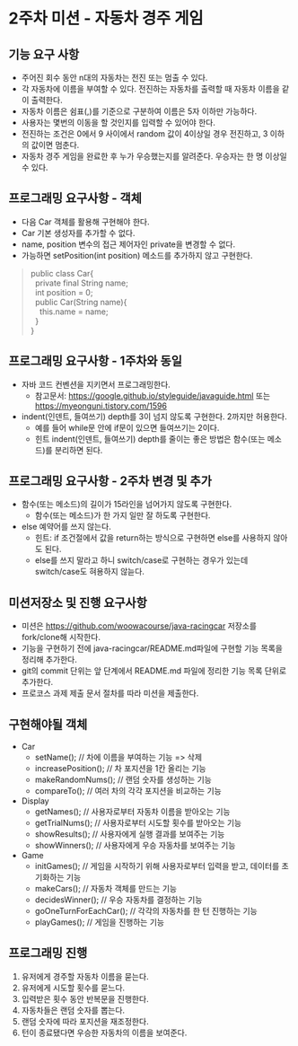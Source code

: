 # 2주차 미션 - 자동차 경주 게임

## 기능 요구 사항
- 주어진 회수 동안 n대의 자동차는 전진 또는 멈출 수 있다.
- 각 자동차에 이름을 부여할 수 있다. 전진하는 자동차를 출력할 때 자동차 이름을 같이 출력한다.
- 자동차 이름은 쉼표(,)를 기준으로 구분하여 이름은 5자 이하만 가능하다.
- 사용자는 몇번의 이동을 할 것인지를 입력할 수 있어야 한다.
- 전진하는 조건은 0에서 9 사이에서 random 값이 4이상일 경우 전진하고, 3 이하의 값이면 멈춘다.
- 자동차 경주 게임을 완료한 후 누가 우승했는지를 알려준다. 우승자는 한 명 이상일 수 있다. 

## 프로그래밍 요구사항 - 객체

- 다음 Car 객체를 활용해 구현해야 한다.
- Car 기본 생성자를 추가할 수 없다.
- name, position 변수의 접근 제어자인 private을 변경할 수 없다.
- 가능하면 setPosition(int position) 메소드를 추가하지 않고 구현한다.

> public class Car{  
&nbsp;&nbsp;private final String name;  
&nbsp;&nbsp;int position = 0;  
&nbsp;&nbsp;public Car(String name){  
&nbsp;&nbsp;&nbsp;&nbsp;this.name = name;  
&nbsp;&nbsp;}  
}

## 프로그래밍 요구사항 - 1주차와 동일
- 자바 코드 컨벤션을 지키면서 프로그래밍한다.
  - 참고문서: <https://google.github.io/styleguide/javaguide.html> 또는 <https://myeonguni.tistory.com/1596>
- indent(인덴트, 들여쓰기) depth를 3이 넘지 않도록 구현한다. 2까지만 허용한다. 
  - 예를 들어 while문 안에 if문이 있으면 들여쓰기는 2이다.
  - 힌트 indent(인덴트, 들여쓰기) depth를 줄이는 좋은 방법은 함수(또는 메소드)를 분리하면 된다.

## 프로그래밍 요구사항 - 2주차 변경 및 추가
- 함수(또는 메소드)의 길이가 15라인을 넘어가지 않도록 구현한다.
  - 함수(또는 메소드)가 한 가지 일만 잘 하도록 구현한다.
- else 예약어를 쓰지 않는다.
  - 힌트: if 조건절에서 값을 return하는 방식으로 구현하면 else를 사용하지 않아도 된다.
  - else를 쓰지 말라고 하니 switch/case로 구현하는 경우가 있는데 switch/case도 혀용하지 않늗다.

## 미션저장소 및 진행 요구사항
- 미션은 <https://github.com/woowacourse/java-racingcar> 저장소를 fork/clone해 시작한다.
- 기능을 구현하기 전에 java-racingcar/README.md파일에 구현할 기능 목록을 정리해 추가한다.
- git의 commit 단위는 앞 단계에서 README.md 파일에 정리한 기능 목록 단위로 추가한다.
- 프로코스 과제 제출 문서 절차를 따라 미션을 제출한다.

## 구현해야될 객체
- Car  
  - setName(); // 차에 이름을 부여하는 기능 => 삭제
  - increasePosition(); // 차 포지션을 1칸 올리는 기능
  - makeRandomNums(); // 랜덤 숫자를 생성하는 기능
  - compareTo(); // 여러 차의 각각 포지션을 비교하는 기능
- Display  
  - getNames(); // 사용자로부터 자동차 이름을 받아오는 기능
  - getTrialNums(); // 사용자로부터 시도할 횟수를 받아오는 기능
  - showResults(); // 사용자에게 실행 결과를 보여주는 기능
  - showWinners(); // 사용자에게 우승 자동차를 보여주는 기능
- Game  
  - initGames(); // 게임을 시작하기 위해 사용자로부터 입력을 받고, 데이터를 초기화하는 기능
  - makeCars(); // 자동차 객체를 만드는 기능
  - decidesWinner(); // 우승 자동차를 결정하는 기능
  - goOneTurnForEachCar(); // 각각의 자동차를 한 턴 진행하는 기능
  - playGames(); // 게임을 진행하는 기능

## 프로그래밍 진행
1. 유저에게 경주할 자동차 이름을 묻는다.
2. 유저에게 시도할 횟수를 묻느다.
3. 입력받은 횟수 동안 반복문을 진행한다.
4. 자동차들은 랜덤 숫자를 뽑는다.
5. 랜덤 숫자에 따라 포지션을 재조정한다.
6. 턴이 종료됐다면 우승한 자동차의 이름을 보여준다.